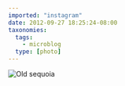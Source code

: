 ```yaml
---
imported: "instagram"
date: 2012-09-27 18:25:24-08:00
taxonomies:
  tags:
    - microblog
  type: [photo]
---
```

![Old sequoia](/media/images/photos/2012/09/6414c19c8185908bb702cfb9951f5899.jpg)

